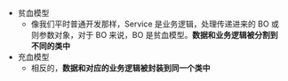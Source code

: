 - 贫血模型
	- 像我们平时普通开发那样，Service 是业务逻辑，处理传递进来的 BO 或则参数对象，对于 BO 来说，BO 是贫血模型。**数据和业务逻辑被分割到不同的类中**
- 充血模型
	- 相反的，**数据和对应的业务逻辑被封装到同一个类中**